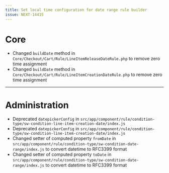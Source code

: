 ```yaml
---
title: Set local time configuration for date range rule builder
issue: NEXT-14415
---
```

# Core
* Changed `buildDate` method in `Core/Checkout/Cart/Rule/LineItemReleaseDateRule.php` to remove zero time assignment
* Changed `buildDate` method in `Core/Checkout/Cart/Rule/LineItemCreationDateRule.php` to remove zero time assignment
___
# Administration
* Deprecated `datepickerConfig` in `src/app/component/rule/condition-type/sw-condition-line-item-creation-date/index.js`
* Deprecated `datepickerConfig` in `src/app/component/rule/condition-type/sw-condition-line-item-creation-date/index.js`
* Changed setter of computed property `fromDate` in `src/app/component/rule/condition-type/sw-condition-date-range/index.js` to convert datetime to RFC3399 format
* Changed setter of computed property `toDate` in `src/app/component/rule/condition-type/sw-condition-date-range/index.js` to convert datetime to RFC3399 format
